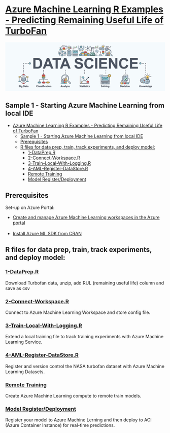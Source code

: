 # [Azure Machine Learning R Examples - Predicting Remaining Useful Life of TurboFan](README.md)

![](/media/ac3d10d90b9df74255594d931691e127.png)

## Sample 1 - Starting Azure Machine Learning from local IDE 

- [Azure Machine Learning R Examples - Predicting Remaining Useful Life of TurboFan](#azure-machine-learning-r-examples---predicting-remaining-useful-life-of-turbofan)
  - [Sample 1 - Starting Azure Machine Learning from local IDE](#sample-1---starting-azure-machine-learning-from-local-ide)
  - [Prerequisites](#prerequisites)
  - [R files for data prep, train, track experiments, and deploy model:](#r-files-for-data-prep-train-track-experiments-and-deploy-model)
    - [1-DataPrep.R](#1-dataprepr)
    - [2-Connect-Workspace.R](#2-connect-workspacer)
    - [3-Train-Local-With-Logging.R](#3-train-local-with-loggingr)
    - [4-AML-Register-DataStore.R](#4-aml-register-datastorer)
    - [Remote Training](#remote-training)
    - [Model Register/Deployment](#model-registerdeployment)

## Prerequisites
Set-up on Azure Portal:
<br/>
 - [Create and manage Azure Machine Learning workspaces in the Azure portal](https://docs.microsoft.com/en-us/azure/machine-learning/service/how-to-manage-workspace)
<br/><br/>
- [Install Azure ML SDK from CRAN](https://github.com/Azure/azureml-sdk-for-r#installation)


## R files for data prep, train, track experiments, and deploy model:

### [1-DataPrep.R](/Example1/Scripts/1-DataPrep.R)
Download Turbofan data, unzip, add RUL (remaining useful life) column and save as csv

### [2-Connect-Workspace.R](/Example1/Scripts/2-Connect-Workspace.R)
Connect to Azure Machine Learning Workspace and store config file.

### [3-Train-Local-With-Logging.R](/Example1/Scripts/3-Train-Local-With-Logging.R)
Extend a local training file to track training experiments with Azure Machine Learning Service.

### [4-AML-Register-DataStore.R](/Example1/Scripts/4-AML-Register-DataStore.R)
Register and version control the NASA turbofan dataset with Azure Machine Learning Datasets.

### [Remote Training](/Example1/Scripts/train-remote/)
Create Azure Machine Learning compute to remote train models.

### [Model Register/Deployment](/Example1/Scripts/deploy-to-aci/)
Register your model to Azure Machine Lerning and then deploy to ACI (Azure Container Instance) for real-time predictions.


